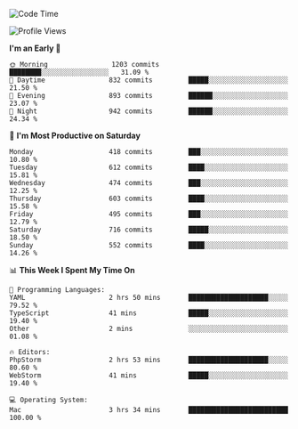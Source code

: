 <!--START_SECTION:waka-->
![Code Time](http://img.shields.io/badge/Code%20Time-2%2C727%20hrs%2022%20mins-blue)

![Profile Views](http://img.shields.io/badge/Profile%20Views-0-blue)

**I'm an Early 🐤** 

```text
🌞 Morning                1203 commits        ████████░░░░░░░░░░░░░░░░░   31.09 % 
🌆 Daytime                832 commits         █████░░░░░░░░░░░░░░░░░░░░   21.50 % 
🌃 Evening                893 commits         ██████░░░░░░░░░░░░░░░░░░░   23.07 % 
🌙 Night                  942 commits         ██████░░░░░░░░░░░░░░░░░░░   24.34 % 
```
📅 **I'm Most Productive on Saturday** 

```text
Monday                   418 commits         ███░░░░░░░░░░░░░░░░░░░░░░   10.80 % 
Tuesday                  612 commits         ████░░░░░░░░░░░░░░░░░░░░░   15.81 % 
Wednesday                474 commits         ███░░░░░░░░░░░░░░░░░░░░░░   12.25 % 
Thursday                 603 commits         ████░░░░░░░░░░░░░░░░░░░░░   15.58 % 
Friday                   495 commits         ███░░░░░░░░░░░░░░░░░░░░░░   12.79 % 
Saturday                 716 commits         █████░░░░░░░░░░░░░░░░░░░░   18.50 % 
Sunday                   552 commits         ████░░░░░░░░░░░░░░░░░░░░░   14.26 % 
```


📊 **This Week I Spent My Time On** 

```text
💬 Programming Languages: 
YAML                     2 hrs 50 mins       ████████████████████░░░░░   79.52 % 
TypeScript               41 mins             █████░░░░░░░░░░░░░░░░░░░░   19.40 % 
Other                    2 mins              ░░░░░░░░░░░░░░░░░░░░░░░░░   01.08 % 

🔥 Editors: 
PhpStorm                 2 hrs 53 mins       ████████████████████░░░░░   80.60 % 
WebStorm                 41 mins             █████░░░░░░░░░░░░░░░░░░░░   19.40 % 

💻 Operating System: 
Mac                      3 hrs 34 mins       █████████████████████████   100.00 % 
```


<!--END_SECTION:waka-->
